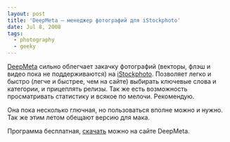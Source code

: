 ```yaml
---
layout: post
title: 'DeepMeta — менеджер фотографий для iStockphoto'
date: Jul 8, 2008
tags:
  - photography
  - geeky
---
```


[DeepMeta](http://www.deepmeta.com/) сильно облегчает закачку фотографий (векторы, флэш и видео пока не поддерживаются) на [iStockphoto](http://bit.ly/istock-homepage). Позволяет легко и быстро (легче и быстрее, чем на сайте) выбирать ключевые слова и категории, и прицеплять релизы. Так же есть возможность просматривать статистику и всякое по мелочи. Рекомендую.

Она пока несколько глючная, но пользоваться вполне можно и нужно. Так же этим летом обещают версию для мака.

Программа бесплатная, [скачать](http://www.deepmeta.com/Downloads/) можно на сайте DeepMeta.

